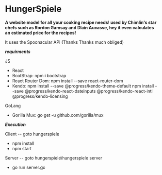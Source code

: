 # HungerSpiele

**A website model for all your cooking recipe needs! used by Chimlin's star chefs such as Rordon Gamsay and Dlain Aucasse, hey it even calculates an estimated price for the recipes!**

It uses the Spoonacular API (Thanks Thanks much obliged) 

***requirments***


JS
- React
- BootStrap: npm i bootstrap
- React Router Dom: npm install --save react-router-dom
- Kendo:
npm install --save @progress/kendo-theme-default
npm install --save @progress/kendo-react-dateinputs @progress/kendo-react-intl @progress/kendo-licensing

GoLang
- Gorilla Mux: go get -u github.com/gorilla/mux


***Execution***

Client 
-- goto hungerspiele
- npm install
- npm start

Server
-- goto hungerspiele\hungerspiele server
- go run server.go
